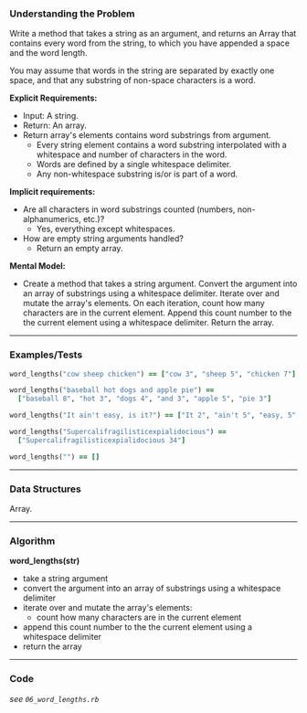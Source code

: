 ### Understanding the Problem
Write a method that takes a string as an argument, and returns an Array that contains every word from the string, to which you have appended a space and the word length.

You may assume that words in the string are separated by exactly one space, and that any substring of non-space characters is a word.

**Explicit Requirements:**

- Input: A string.
- Return: An array.
- Return array's elements contains word substrings from argument.
  - Every string element contains a word substring interpolated with a whitespace and number of characters in the word.
  - Words are defined by a single whitespace delimiter.
  - Any non-whitespace substring is/or is part of a word.

**Implicit requirements:**

- Are all characters in word substrings counted (numbers, non-alphanumerics, etc.)?
    - Yes, everything except whitespaces.
- How are empty string arguments handled?
    - Return an empty array.

**Mental Model:**

- Create a method that takes a string argument.  Convert the argument into an array of substrings using a whitespace delimiter.  Iterate over and mutate the array's elements.  On each iteration, count how many characters are in the current element.  Append this count number to the the current element using a whitespace delimiter.  Return the array.

---
### Examples/Tests
```ruby
word_lengths("cow sheep chicken") == ["cow 3", "sheep 5", "chicken 7"]

word_lengths("baseball hot dogs and apple pie") ==
  ["baseball 8", "hot 3", "dogs 4", "and 3", "apple 5", "pie 3"]

word_lengths("It ain't easy, is it?") == ["It 2", "ain't 5", "easy, 5", "is 2", "it? 3"]

word_lengths("Supercalifragilisticexpialidocious") ==
  ["Supercalifragilisticexpialidocious 34"]

word_lengths("") == []
```
---
### Data Structures
Array.

---
### Algorithm
**word_lengths(str)**
- take a string argument
- convert the argument into an array of substrings using a whitespace delimiter
- iterate over and mutate the array's elements:
  - count how many characters are in the current element
- append this count number to the the current element using a whitespace delimiter
- return the array

---
### Code
*see `06_word_lengths.rb`*
